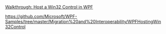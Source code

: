 [Walkthrough: Host a Win32 Control in WPF](https://learn.microsoft.com/en-us/dotnet/desktop/wpf/advanced/walkthrough-hosting-a-win32-control-in-wpf?view=netframeworkdesktop-4.8)

https://github.com/Microsoft/WPF-Samples/tree/master/Migration%20and%20Interoperability/WPFHostingWin32Control
